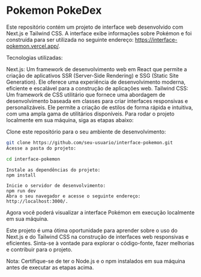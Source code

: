 <h1>Pokemon PokeDex</h1>

Este repositório contém um projeto de interface web desenvolvido com Next.js e Tailwind CSS. A interface exibe informações sobre Pokémon e foi construída para ser utilizada no seguinte endereço: https://interface-pokemon.vercel.app/.

Tecnologias utilizadas:

Next.js: Um framework de desenvolvimento web em React que permite a criação de aplicativos SSR (Server-Side Rendering) e SSG (Static Site Generation). Ele oferece uma experiência de desenvolvimento moderna, eficiente e escalável para a construção de aplicações web.
Tailwind CSS: Um framework de CSS utilitário que fornece uma abordagem de desenvolvimento baseada em classes para criar interfaces responsivas e personalizáveis. Ele permite a criação de estilos de forma rápida e intuitiva, com uma ampla gama de utilitários disponíveis.
Para rodar o projeto localmente em sua máquina, siga as etapas abaixo:

Clone este repositório para o seu ambiente de desenvolvimento:

```bash
git clone https://github.com/seu-usuario/interface-pokemon.git
Acesse a pasta do projeto:
```

```bash
cd interface-pokemon
```
```
Instale as dependências do projeto:
npm install
```

```arduino
Inicie o servidor de desenvolvimento:
npm run dev
Abra o seu navegador e acesse o seguinte endereço: http://localhost:3000/.
```

Agora você poderá visualizar a interface Pokémon em execução localmente em sua máquina.

Este projeto é uma ótima oportunidade para aprender sobre o uso do Next.js e do Tailwind CSS na construção de interfaces web responsivas e eficientes. Sinta-se à vontade para explorar o código-fonte, fazer melhorias e contribuir para o projeto.

Nota: Certifique-se de ter o Node.js e o npm instalados em sua máquina antes de executar as etapas acima.
